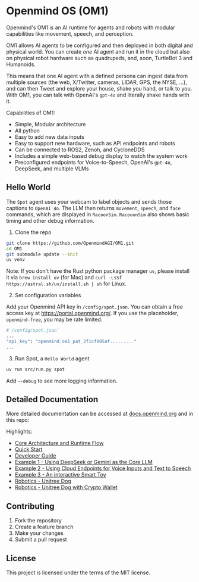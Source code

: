 # Openmind OS (OM1)

Openmind's OM1 is an AI runtime for agents and robots with modular capabilities like movement, speech, and perception.

OM1 allows AI agents to be configured and then deployed in both digital and physical world. You can create *one* AI agent and run it in the cloud but also on physical robot hardware such as quadrupeds, and, soon, TurtleBot 3 and Humanoids. 

This means that one AI agent with a defined persona can ingest data from multiple sources (the web, X/Twitter, cameras, LIDAR, GPS, the NYSE, ...), and can then Tweet and explore your house, shake you hand, or talk to you. With OM1, you can talk with OpenAI's `gpt-4o` and literally shake hands with it.

Capabilities of OM1:

* Simple, Modular architecture
* All python 
* Easy to add new data inputs
* Easy to support new hardware, such as API endpoints and robots
* Can be connected to ROS2, Zenoh, and CycloneDDS
* Includes a simple web-based debug display to watch the system work 
* Preconfigured endpoints for Voice-to-Speech, OpenAI's `gpt-4o`, DeepSeek, and multiple VLMs

## Hello World

The `Spot` agent uses your webcam to label objects and sends those captions to `OpenAI 4o`. The LLM then returns `movement`, `speech`, and `face` commands, which are displayed in `RacoonSim`. `RacooonSim` also shows basic timing and other debug information.

1. Clone the repo

```bash clone repo
git clone https://github.com/OpenmindAGI/OM1.git
cd OM1
git submodule update --init
uv venv
```

Note: If you don't have the Rust python package manager `uv`, please install it via `brew install uv` (for Mac) and `curl -LsSf https://astral.sh/uv/install.sh | sh` for Linux.

2. Set configuration variables

Add your Openmind API key in `/config/spot.json`. You can obtain a free access key at https://portal.openmind.org/. If you use the placeholder, `openmind-free`, you may be rate limited.

```bash set api key
# /config/spot.json`
...
"api_key": "openmind_om1_pat_2f1cf005af........."
...
```

3. Run Spot, a `Hello World` agent

```bash run spot
uv run src/run.py spot
```

Add `--debug` to see more logging information.

## Detailed Documentation

More detailed documentation can be accessed at [docs.openmind.org](https://docs.openmind.org/introduction) and in this repo:

Highlights:

- [Core Architecture and Runtime Flow](./docs/development//architecture.mdx)
- [Quick Start](./docs/quick_start.mdx)
- [Developer Guide](./docs/development/guide.mdx)
- [Example 1 - Using DeepSeek or Gemini as the Core LLM](./docs/examples/llm_models.mdx)
- [Example 2 - Using Cloud Endpoints for Voice Inputs and Text to Speech](./docs/examples/conversation.mdx)
- [Example 3 - An interactive Smart Toy](./docs/examples/smart_toy.mdx)
- [Robotics - Unitree Dog](./docs/robotics/unitree_robotics.mdx)
- [Robotics - Unitree Dog with Crypto Wallet](./docs/robotics/coinbase_hackathon.mdx)

## Contributing

1. Fork the repository
2. Create a feature branch
3. Make your changes
4. Submit a pull request

## License

This project is licensed under the terms of the MIT license.
